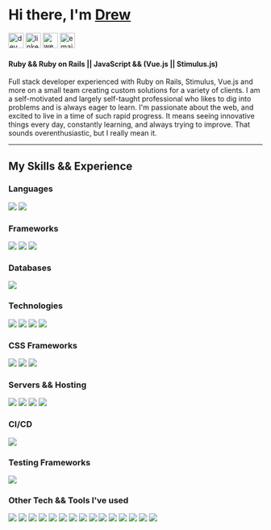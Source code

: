 # Hi there, I'm [Drew](https://www.drbragg.ninja/)

[<img src='https://img.shields.io/badge/dev.to-%230A0A0A.svg?&style=for-the-badge&logo=dev.to&logoColor=white' alt='dev' height='30'>](https://dev.to/DRBragg)
[<img src='https://img.shields.io/badge/linkedin-%230077B5.svg?&style=for-the-badge&logo=linkedin&logoColor=white' alt='linkedin' height='30'>](https://www.linkedin.com/in/drbragg/)
[<img src='https://img.shields.io/badge/Website-%23FF4500.svg?&style=for-the-badge&logo=dtube&logoColor=white' alt='website' height='30'>](https://DRBragg.ninja)
[<img src='https://img.shields.io/badge/email-%235522FA.svg?&style=for-the-badge&logo=hey&logoColor=white' alt='email' height='30'>](mailto:drbragg@hey.com)

#### Ruby && Ruby on Rails || JavaScript && (Vue.js || Stimulus.js)

Full stack developer experienced with Ruby on Rails, Stimulus, Vue.js and more on a small team creating custom solutions for a variety of clients. I am a self-motivated and largely self-taught professional who likes to dig into problems and is always eager to learn. I'm passionate about the web, and excited to live in a time of such rapid progress. It means seeing innovative things every day, constantly learning, and always trying to improve. That sounds overenthusiastic, but I really mean it.

<hr>

## My Skills && Experience

### Languages

![](https://img.shields.io/badge/Ruby-informational?style=flat&logo=ruby&logoColor=white&color=CC342D)
![](https://img.shields.io/badge/JavaScript-informational?style=flat&logo=javascript&logoColor=white&color=F7DF1E)

### Frameworks

![](https://img.shields.io/badge/Ruby_on_Rails-informational?style=flat&logo=ruby-on-rails&logoColor=white&color=CC0000)
![](https://img.shields.io/badge/Vue-informational?style=flat&logo=vue.js&logoColor=white&color=4FC08D)
![](https://img.shields.io/badge/Stimulus-informational?style=flat&logo=basecamp&logoColor=white&color=d9c6a4)

### Databases

![](https://img.shields.io/badge/PostgreSQL-informational?style=flat&logo=postgresql&logoColor=white&color=336791)

### Technologies

![](https://img.shields.io/badge/HTML5-informational?style=flat&logo=html5&logoColor=white&color=E34F26)
![](https://img.shields.io/badge/CSS3-informational?style=flat&logo=css3&logoColor=white&color=1572B6)
![](https://img.shields.io/badge/JSON-informational?style=flat&logo=json&logoColor=white&color=000000)
![](https://img.shields.io/badge/JWT-informational?style=flat&logo=json-web-tokens&logoColor=white&color=000000)


### CSS Frameworks

![](https://img.shields.io/badge/Material_Design-informational?style=flat&logo=material-design&logoColor=white&color=757575)
![](https://img.shields.io/badge/Vuetify-informational?style=flat&logo=vue.js&logoColor=white&color=1867C0)
![](https://img.shields.io/badge/Bulma-informational?style=flat&logo=bulma&logoColor=white&color=00D1B2)

### Servers && Hosting

![](https://img.shields.io/badge/Digital_Ocean-informational?style=flat&logo=digitalocean&logoColor=white&color=0080FF)
![](https://img.shields.io/badge/Ubuntu-informational?style=flat&logo=ubuntu&logoColor=white&color=b43c12)
![](https://img.shields.io/badge/NGINX-informational?style=flat&logo=nginx&logoColor=white&color=269539)
![](https://img.shields.io/badge/Netlify-informational?style=flat&logo=netlify&logoColor=white&color=00C7B7)

### CI/CD
 
![](https://img.shields.io/badge/GitHub_Actions-informational?style=flat&logo=github-actions&logoColor=white&color=2088FF)

### Testing Frameworks

![](https://img.shields.io/badge/RSpec-informational?style=flat&logo=google-search-console&logoColor=white&color=CC342D)

### Other Tech && Tools I've used

![](https://img.shields.io/badge/Node.js-informational?style=flat&logo=node.js&logoColor=white&color=339933)
![](https://img.shields.io/badge/React-informational?style=flat&logo=react&logoColor=white&color=61DAFB)
![](https://img.shields.io/badge/MySQL-informational?style=flat&logo=mysql&logoColor=white&color=4479A1)
![](https://img.shields.io/badge/MongoDB-informational?style=flat&logo=mongodb&logoColor=white&color=47A248)
![](https://img.shields.io/badge/Bootstrap-informational?style=flat&logo=bootstrap&logoColor=white&color=563D7C)
![](https://img.shields.io/badge/TailwindCSS-informational?style=flat&logo=tailwind-css&logoColor=white&color=38B2AC)
![](https://img.shields.io/badge/Travis_CI-informational?style=flat&logo=travis-ci&logoColor=white&color=3EAAAf)
![](https://img.shields.io/badge/Minitest-informational?style=flat&logo=google-search-console&logoColor=white&color=CC0000)
![](https://img.shields.io/badge/Jasmine-informational?style=flat&logo=jasmine&logoColor=white&color=8A4182)
![](https://img.shields.io/badge/Capybara-informational?style=flat&logo=google-search-console&logoColor=white&color=C791D7)
![](https://img.shields.io/badge/Selenium-informational?style=flat&logo=google-search-console&logoColor=white&color=00b400)
![](https://img.shields.io/badge/Linux-informational?style=flat&logo=linux&logoColor=white&color=FCC624)
![](https://img.shields.io/badge/Serverless-informational?style=flat&logo=serverless&logoColor=white&color=FD5750)
![](https://img.shields.io/badge/AWS-informational?style=flat&logo=amazon-aws&logoColor=white&color=232F3E)
![](https://img.shields.io/badge/Sentry-informational?style=flat&logo=sentry&logoColor=white&color=FB4226)
